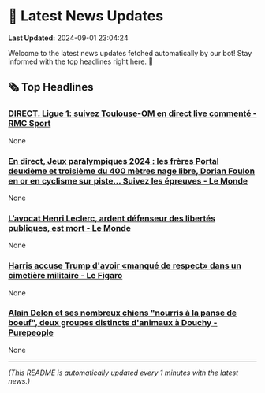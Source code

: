 # 📰 Latest News Updates
**Last Updated:** 2024-09-01 23:04:24

Welcome to the latest news updates fetched automatically by our bot! Stay informed with the top headlines right here. 🚀

## 🗞️ Top Headlines

### [DIRECT. Ligue 1: suivez Toulouse-OM en direct live commenté - RMC Sport](https://news.google.com/rss/articles/CBMivwFBVV95cUxOaVQ2enVjUW9KT3NkaHhhcV9XaVo4RE50MERuYVkxU2VFR3lOcWdKb1A2NkVnam5CNzNfa09HZEFUemNaUjUzdGd4a05iWUdlT0p6aS02YkpQMk9JeVlkVjF1M3RENnlpQkdENHJfTTZWZFcyeTFwb0kzVTFlN0ZYMXBVR3RDc2FCRkprdVVWNUp3TEp4QjRBYk9OendSUG5VTXU5bnlQUDVCb24wcGxMQmxXMG1FMFVEQUNnamNMWQ?oc=5)
None

### [En direct, Jeux paralympiques 2024 : les frères Portal deuxième et troisième du 400 mètres nage libre, Dorian Foulon en or en cyclisme sur piste... Suivez les épreuves - Le Monde](https://news.google.com/rss/articles/CBMixgJBVV95cUxQWDJydGl0T0tweVRsM1JMUEJiYXk0S2pKRWpqWHA1SEI4dHRMeXdRYzB2bXBMU2pPNjUzMUJ3cGFndkQ1M2J1NUVYX2hBLTRqSmZBNG9BQ3dBb2RST2lzMnpOdzdpQi1COEVYcjRRV1Q3SFBZVTl5OUFsdjdXUGljMUlEMGJhNGZnY2JISWt1OVhzT3p3RkN4a2U5aXRyay1FekpieEdsY0FFWUtDbV9qTUpYWkpKSHd0OWtJRU94Vk5XcXkwQTY0dXdNczY4ODJmanRHbEVEMzRpNW9KeTlDMi1zam9SY1dKdV9GRTA3bzhhdHFCM2ZJUk9MMVZ3OHV1d1U4ck05Sk5fbWtPdXBYMGZ3cDRZRUVxY01BT2xEcVNla0xHVWx1bXo2a1ZBMUE3a1I5X3hwWFFGTkFoZEFSbHFJekhkdw?oc=5)
None

### [L’avocat Henri Leclerc, ardent défenseur des libertés publiques, est mort - Le Monde](https://news.google.com/rss/articles/CBMi3AFBVV95cUxNN29mQkk4ZlNadTZlczRJSmRQVHl3Z2tySS13UW9HVTRWME53NU5sMkNTNlBlX0J2blZJQnExU1FDVmgyMHZQRXhSWXRBRDExR2RNblJuQlhSRy1IdENEQmc5aTluaUtNbVpzYVZaZjhocy1hX2Z2cWtMVmxPTjRWLWJyanB4dEZfMlFfRjNSc28yNmo5RHhYekVtTEl5TE5wRUJudFF4cGNHQUppNW5oUDEtTHJZSmUydEYzcl9hVGkybHpCUTVOWUZQbUVXcWVGVFJfdkdGbnEwbGFn?oc=5)
None

### [Harris accuse Trump d'avoir «manqué de respect» dans un cimetière militaire - Le Figaro](https://news.google.com/rss/articles/CBMivAFBVV95cUxPT2JfcFVPWkR6TjhyeHVuOUVyZERIeDB6SkptNlowSmtjTkpreHo3dmJjUWJCVGZ0Zy1uQUlsRlNlVmFmNGNrM3BMeHB6VG5jVTlLeWVrWmREN3pjMDhQUlpoNmVraVlvc2tQNXBNSEkxNmZISHFTOEtvVFhnb3FfaGpYWjRxYW9UWmtueHlBQUJQcEd0WGh2b3V0WUpXdDlrSVhneGNXSXJwMlhJcFZxdWZhVlpDYi1sdGxtWQ?oc=5)
None

### [Alain Delon et ses nombreux chiens "nourris à la panse de boeuf", deux groupes distincts d'animaux à Douchy - Purepeople](https://news.google.com/rss/articles/CBMi4wFBVV95cUxNTVZaSmloLXN5RVJJMENqYUw1Ujl6U3ZnampnVEd5M3Q5cmRVV0FMdzdVZjVQb2Z1QW1ZSTdHQ2M0SVZjVVMwWmdVWThUSzQ5M0h6b1VyWk8xWWljZTBfdXlrNFdneFlLVkFCNGduNFhTam90aTM1X24weVp2UmdhVFRMSU52LW9xOW9zN1pEUnFZQVJPT0MyWC13OHpQd21GMHdOTmZVRXFMN3FNaldPMDVYTXRfMDJ4SUpPekJmajY4RWxqd3FQcUkwal9zRklMOElwQnpjcW0wX2Z4QXowdGpnYw?oc=5)
None

---
*(This README is automatically updated every 1 minutes with the latest news.)*

